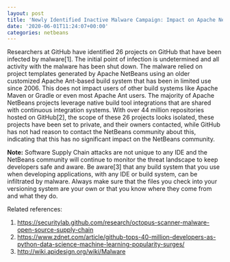```yaml
---
layout: post
title: 'Newly Identified Inactive Malware Campaign: Impact on Apache NetBeans'
date: '2020-06-01T11:24:07+00:00'
categories: netbeans
---
```

<p>Researchers at GitHub have identified 26 projects on GitHub that have been infected by malware[1]. The initial point of infection is undetermined and all activity with the malware has been shut down. The malware relied on project templates generated by Apache NetBeans using an older customized Apache Ant-based build system that has been in limited use since 2006. This does not impact users of other build systems like Apache Maven or Gradle or even most Apache Ant users. The majority of Apache NetBeans projects leverage native build tool integrations that are shared with continuous integration systems. With over 44 million repositories hosted on GitHub[2], the scope of these 26 projects looks isolated, these projects have been set to private, and their owners contacted, while GitHub has not had reason to contact the NetBeans community about this, indicating that this has no significant impact on the NetBeans community.</p>

<p><b>Note:</b> Software Supply Chain attacks are not unique to any IDE and the NetBeans community will continue to monitor the threat landscape to keep developers safe and aware. Be aware[3] that any build system that you use when developing applications, with any IDE or build system, can be infiltrated by malware. Always make sure that the files you check into your versioning system are your own or that you know where they come from and what they do.</p>

<p>Related references:</p>

<ol>
<li><a href="https://securitylab.github.com/research/octopus-scanner-malware-open-source-supply-chain/">https://securitylab.github.com/research/octopus-scanner-malware-open-source-supply-chain</a></li>
<li><a href="https://www.zdnet.com/article/github-tops-40-million-developers-as-python-data-science-machine-learning-popularity-surges/">https://www.zdnet.com/article/github-tops-40-million-developers-as-python-data-science-machine-learning-popularity-surges/</a></li>
<li><a href="http://wiki.apidesign.org/wiki/Malware">http://wiki.apidesign.org/wiki/Malware</a></li>
</ol>

